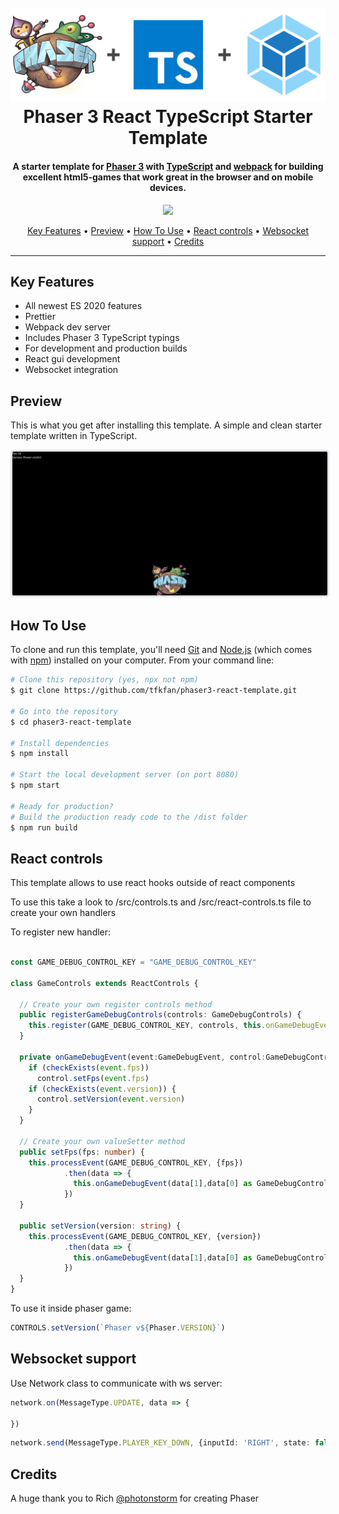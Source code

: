 <h1 align="center">
  <br>
  <a href="https://github.com/tfkfan/phaser3-react-template#readme"><img src="readme/header.png" alt="header" width="600"></a>
  <br>
  Phaser 3 React TypeScript Starter Template
  <br>
</h1>

<h4 align="center">
A starter template for <a href="https://phaser.io/" target="_blank" >Phaser 3</a> with <a href="https://www.typescriptlang.org/index.html" target="_blank" >TypeScript</a> and <a href="https://webpack.js.org/" target="_blank" >webpack</a> for building excellent html5-games that work great in the browser and on mobile devices.</h4>

<p align="center">
  <a href="https://opensource.org/licenses/MIT" title="License: MIT" >
    <img src="https://img.shields.io/badge/License-MIT-greenbright.svg?style=flat-square">
  </a>
</p>

<p align="center">
  <a href="#key-features">Key Features</a> •
  <a href="#preview">Preview</a> •
  <a href="#how-to-use">How To Use</a> •
  <a href="#react-controls">React controls</a> •
  <a href="#websocket-support">Websocket support</a> •
  <a href="#credits">Credits</a>
</p>

---

## Key Features

- All newest ES 2020 features
- Prettier
- Webpack dev server
- Includes Phaser 3 TypeScript typings
- For development and production builds
- React gui development
- Websocket integration

## Preview

This is what you get after installing this template. A simple and clean starter template written in TypeScript. 

<img src="readme/build.png" width="640" style='border: 0.25em solid #e1e4e8;border-radius: 5px;'/>

## How To Use

To clone and run this template, you'll need [Git](https://git-scm.com) and [Node.js](https://nodejs.org/en/download/) (which comes with [npm](http://npmjs.com)) installed on your computer. From your command line:

```bash
# Clone this repository (yes, npx not npm)
$ git clone https://github.com/tfkfan/phaser3-react-template.git

# Go into the repository
$ cd phaser3-react-template

# Install dependencies
$ npm install

# Start the local development server (on port 8080)
$ npm start

# Ready for production?
# Build the production ready code to the /dist folder
$ npm run build
```

## React controls

This template allows to use react hooks outside of react components

To use this take a look to /src/controls.ts and /src/react-controls.ts file to create your own handlers

To register new handler:
```typescript

const GAME_DEBUG_CONTROL_KEY = "GAME_DEBUG_CONTROL_KEY"

class GameControls extends ReactControls {

  // Create your own register controls method
  public registerGameDebugControls(controls: GameDebugControls) {
    this.register(GAME_DEBUG_CONTROL_KEY, controls, this.onGameDebugEvent)
  }

  private onGameDebugEvent(event:GameDebugEvent, control:GameDebugControls){
    if (checkExists(event.fps))
      control.setFps(event.fps)
    if (checkExists(event.version)) {
      control.setVersion(event.version)
    }
  }

  // Create your own valueSetter method
  public setFps(fps: number) {
    this.processEvent(GAME_DEBUG_CONTROL_KEY, {fps})
            .then(data => {
              this.onGameDebugEvent(data[1],data[0] as GameDebugControls)
            })
  }

  public setVersion(version: string) {
    this.processEvent(GAME_DEBUG_CONTROL_KEY, {version})
            .then(data => {
              this.onGameDebugEvent(data[1],data[0] as GameDebugControls)
            })
  }
}
```

To use it inside phaser game:

```typescript
CONTROLS.setVersion(`Phaser v${Phaser.VERSION}`)
```
## Websocket support

Use Network class to communicate with ws server:

```typescript
network.on(MessageType.UPDATE, data => {

})
```

```typescript
network.send(MessageType.PLAYER_KEY_DOWN, {inputId: 'RIGHT', state: false});
```

## Credits

A huge thank you to Rich [@photonstorm](https://github.com/photonstorm) for creating Phaser

